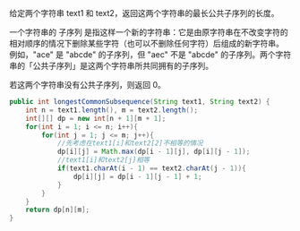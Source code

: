 给定两个字符串 text1 和 text2，返回这两个字符串的最长公共子序列的长度。

一个字符串的 子序列 是指这样一个新的字符串：它是由原字符串在不改变字符的相对顺序的情况下删除某些字符（也可以不删除任何字符）后组成的新字符串。
例如，"ace" 是 "abcde" 的子序列，但 "aec" 不是 "abcde" 的子序列。两个字符串的「公共子序列」是这两个字符串所共同拥有的子序列。

若这两个字符串没有公共子序列，则返回 0。

```Java
public int longestCommonSubsequence(String text1, String text2) {
    int n = text1.length(), m = text2.length();
    int[][] dp = new int[n + 1][m + 1];
    for(int i = 1; i <= n; i++){
        for(int j = 1; j <= m; j++){
            //先考虑在text1[i]和text2[2]不相等的情况
            dp[i][j] = Math.max(dp[i - 1][j], dp[i][j - 1]);
            //text1[i]和text2[j]相等
            if(text1.charAt(i - 1) == text2.charAt(j - 1)){
                dp[i][j] = dp[i - 1][j - 1] + 1;
            }
        }
    }
    return dp[n][m];
}
```